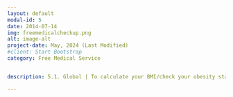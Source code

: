 ```yaml
---
layout: default
modal-id: 5
date: 2014-07-14
img: freemedicalcheckup.png
alt: image-alt
project-date: May, 2024 (Last Modified)
#client: Start Bootstrap
category: Free Medical Service


description: 5.1. Global | To calculate your BMI/check your obesity status and/or get our free suggestions, you are requested to click on -> <a href="https://codeinplace.stanford.edu/cip3/share/dAeTjM4nxQHbZhkoxhZD">here</a>. (You are requested to use your laptop or PC while using the terminal/this service. Cell phone may not support our service at this time.)<br/>5.1. Global | To check for free whether your offspring will be color blind and how to prevent it, you are requested to click on -> <a href="https://codeinplace.stanford.edu/cip3/share/twTxB2OdbAakdkGGlXz9">here</a>.

---
```

